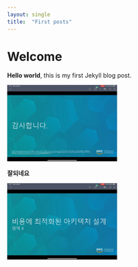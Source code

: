 ```yaml
---
layout: single
title:  "First posts"
---
```


# Welcome

**Hello world**, this is my first Jekyll blog post.



<img src="../images/2023-01-12-first/03.MP4_snapshot_01.22.40_[2022.04.04_14.34.43].jpg" alt="추가이미지" style="zoom: 25%;" />



**잘되네요**





<img src="../images/2023-01-12-first/1.jpg" alt="1" style="zoom:25%;" />
